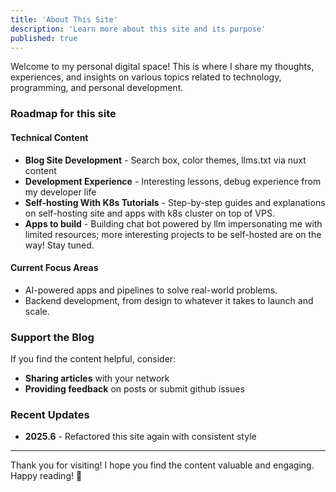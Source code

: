 ```yaml
---
title: 'About This Site'
description: 'Learn more about this site and its purpose'
published: true
---
```


Welcome to my personal digital space! This is where I share my thoughts, experiences, and insights on various topics related to technology, programming, and personal development.

### Roadmap for this site

#### Technical Content
- **Blog Site Development** - Search box, color themes, llms.txt via nuxt content
- **Development Experience** - Interesting lessons, debug experience from my developer life
- **Self-hosting With K8s Tutorials** - Step-by-step guides and explanations on self-hosting site and apps with k8s cluster on top of VPS.
- **Apps to build** - Building chat bot powered by llm impersonating me with limited resources; more interesting projects to be self-hosted are on the way! Stay tuned.

#### Current Focus Areas
- AI-powered apps and pipelines to solve real-world problems.
- Backend development, from design to whatever it takes to launch and scale.


### Support the Blog

If you find the content helpful, consider:

- **Sharing articles** with your network
- **Providing feedback** on posts or submit github issues

### Recent Updates

- **2025.6** - Refactored this site again with consistent style

---

Thank you for visiting! I hope you find the content valuable and engaging. Happy reading! 🚀
